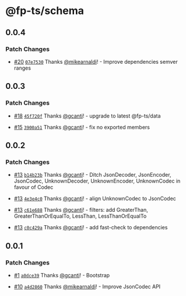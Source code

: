 # @fp-ts/schema

## 0.0.4

### Patch Changes

- [#20](https://github.com/fp-ts/schema/pull/20) [`07e7530`](https://github.com/fp-ts/schema/commit/07e7530559f63915f1a4f54e05d0bafd070a348a) Thanks [@mikearnaldi](https://github.com/mikearnaldi)! - Improve dependencies semver ranges

## 0.0.3

### Patch Changes

- [#18](https://github.com/fp-ts/schema/pull/18) [`45f720f`](https://github.com/fp-ts/schema/commit/45f720f1f84732850da64513d56d2d97970df6d0) Thanks [@gcanti](https://github.com/gcanti)! - upgrade to latest @fp-ts/data

- [#15](https://github.com/fp-ts/schema/pull/15) [`3900a51`](https://github.com/fp-ts/schema/commit/3900a51ed0f008a36809a9378ab4555b20db958a) Thanks [@gcanti](https://github.com/gcanti)! - fix no exported members

## 0.0.2

### Patch Changes

- [#13](https://github.com/fp-ts/schema/pull/13) [`b14b23b`](https://github.com/fp-ts/schema/commit/b14b23bdc3f89404054fdb28d5ec817849cc1abb) Thanks [@gcanti](https://github.com/gcanti)! - Ditch JsonDecoder, JsonEncoder, JsonCodec, UnknownDecoder, UnknownEncoder, UnknownCodec in favour of Codec

- [#13](https://github.com/fp-ts/schema/pull/13) [`4e3e4c0`](https://github.com/fp-ts/schema/commit/4e3e4c0f63a832453779ab75543d9750e367ce02) Thanks [@gcanti](https://github.com/gcanti)! - align UnknownCodec to JsonCodec

- [#13](https://github.com/fp-ts/schema/pull/13) [`c61e688`](https://github.com/fp-ts/schema/commit/c61e688552909e2c610fc9b876135c5f1b6d9354) Thanks [@gcanti](https://github.com/gcanti)! - filters: add GreaterThan, GreaterThanOrEqualTo, LessThan, LessThanOrEqualTo

- [#13](https://github.com/fp-ts/schema/pull/13) [`c0c429a`](https://github.com/fp-ts/schema/commit/c0c429a69dd9f5a7b021bdf45f29b16417085230) Thanks [@gcanti](https://github.com/gcanti)! - add fast-check to dependencies

## 0.0.1

### Patch Changes

- [#1](https://github.com/fp-ts/schema/pull/1) [`a0dce39`](https://github.com/fp-ts/schema/commit/a0dce3915cfe00dd78c2f27b983df93fc528588d) Thanks [@gcanti](https://github.com/gcanti)! - Bootstrap

- [#10](https://github.com/fp-ts/schema/pull/10) [`a4d2860`](https://github.com/fp-ts/schema/commit/a4d28607ee7fc5819ac087b341901f4e0ab01972) Thanks [@mikearnaldi](https://github.com/mikearnaldi)! - Improve JsonCodec API
